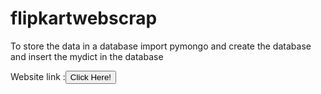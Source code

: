 # flipkartwebscrap
To store the data in a database import pymongo and create the database and insert the mydict in the database

Website link :<a href="https://flipkartreviewscrapper.azurewebsites.net/"><button>Click Here!</button></a>

